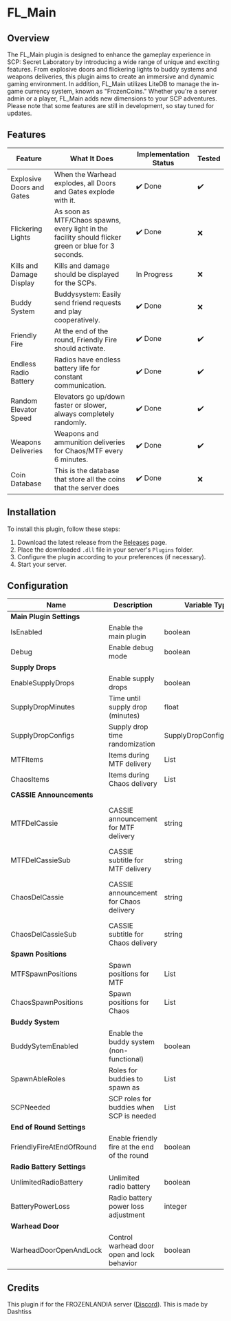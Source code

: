 # FL_Main

## Overview

The FL_Main plugin is designed to enhance the gameplay experience in SCP: Secret Laboratory by introducing a wide range of unique and exciting features. From explosive doors and flickering lights to buddy systems and weapons deliveries, this plugin aims to create an immersive and dynamic gaming environment. In addition, FL_Main utilizes LiteDB to manage the in-game currency system, known as "FrozenCoins." Whether you're a server admin or a player, FL_Main adds new dimensions to your SCP adventures. Please note that some features are still in development, so stay tuned for updates.


## Features

| Feature                 | What It Does                                                          | Implementation Status | Tested |
|-------------------------|-----------------------------------------------------------------------|-----------------------|--------|
| Explosive Doors and Gates| When the Warhead explodes, all Doors and Gates explode with it.     | ✔️ Done               | ✔️      |
| Flickering Lights       | As soon as MTF/Chaos spawns, every light in the facility should flicker green or blue for 3 seconds.     | ✔️ Done               | ❌      |
| Kills and Damage Display| Kills and damage should be displayed for the SCPs.                  | In Progress           | ❌      |
| Buddy System            | Buddysystem: Easily send friend requests and play cooperatively.    | ✔️ Done               | ❌      |
| Friendly Fire           | At the end of the round, Friendly Fire should activate.             | ✔️ Done               | ✔️      |
| Endless Radio Battery   | Radios have endless battery life for constant communication.        | ✔️ Done               | ✔️      |
| Random Elevator Speed   | Elevators go up/down faster or slower, always completely randomly.  | ✔️ Done               | ✔️      |
| Weapons Deliveries      | Weapons and ammunition deliveries for Chaos/MTF every 6 minutes.    | ✔️ Done               | ✔️      |
| Coin Database           | This is the database that store all the coins that the server does  | ✔️ Done               | ❌      |


## Installation

To install this plugin, follow these steps:

1. Download the latest release from the [Releases](https://github.com/Dashtiss/FL_Main/releases) page.
2. Place the downloaded `.dll` file in your server's `Plugins` folder.
3. Configure the plugin according to your preferences (if necessary).
4. Start your server.

## Configuration

| Name                           | Description                                     | Variable Type           | Default                   |
|--------------------------------|-------------------------------------------------|-------------------------|---------------------------|
| **Main Plugin Settings**       |                                                 |                         |                           |
| IsEnabled                       | Enable the main plugin                         | boolean                 | true                      |
| Debug                           | Enable debug mode                              | boolean                 | false                     |
| **Supply Drops**               |                                                 |                         |                           |
| EnableSupplyDrops               | Enable supply drops                            | boolean                 | true                      |
| SupplyDropMinutes               | Time until supply drop (minutes)               | float                   | 6.0                       |
| SupplyDropConfigs               | Supply drop time randomization                 | SupplyDropConfigRandom  | IsRandomTimeAllowed: true, Min: 30, Max: 90 |
| MTFItems                        | Items during MTF delivery                      | List<ItemSpawn>         | See code                  |
| ChaosItems                      | Items during Chaos delivery                    | List<ItemSpawn>         | See code                  |
| **CASSIE Announcements**       |                                                 |                         |                           |
| MTFDelCassie                    | CASSIE announcement for MTF delivery          | string                  | "jam_012_0 yield_01 arrival of mobile task force materials has entered the facility area" |
| MTFDelCassieSub                 | CASSIE subtitle for MTF delivery               | string                  | "Arrival of MTF Materials has arrived" |
| ChaosDelCassie                  | CASSIE announcement for Chaos delivery        | string                  | "jam_012_0 yield_01 arrival of chaos insurgency materials has entered the facility area" |
| ChaosDelCassieSub               | CASSIE subtitle for Chaos delivery             | string                  | "Arrival of Chaos Insurgency Materials has arrived" |
| **Spawn Positions**            |                                                 |                         |                           |
| MTFSpawnPositions                | Spawn positions for MTF                        | List<Vector3>           | See code                  |
| ChaosSpawnPositions             | Spawn positions for Chaos                      | List<Vector3>           | See code                  |
| **Buddy System**               |                                                 |                         |                           |
| BuddySytemEnabled               | Enable the buddy system (non-functional)       | boolean                 | true                      |
| SpawnAbleRoles                  | Roles for buddies to spawn as                 | List<RoleTypeId>        | ClassD, Scientist, FacilityGuard |
| SCPNeeded                       | SCP roles for buddies when SCP is needed      | List<RoleTypeId>        | Scp173, Scp106, Scp939     |
| **End of Round Settings**     |                                                 |                         |                           |
| FriendlyFireAtEndOfRound       | Enable friendly fire at the end of the round  | boolean                 | true                      |
| **Radio Battery Settings**    |                                                 |                         |                           |
| UnlimitedRadioBattery           | Unlimited radio battery                        | boolean                 | true                      |
| BatteryPowerLoss                | Radio battery power loss adjustment            | integer                 | 1                         |
| **Warhead Door**               |                                                 |                         |                           |
| WarheadDoorOpenAndLock          | Control warhead door open and lock behavior   | boolean                 | true                      |

## Credits

This plugin if for the FROZENLANDIA server ([Discord](https://discord.gg/UBuY8e2W)). This is made by Dashtiss

